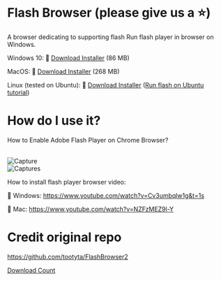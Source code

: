 # Flash Browser  (please give us a :star:)
A browser dedicating to supporting flash
Run flash player in browser on Windows.
 
Windows 10:
:link: [Download Installer](https://github.com/bkhim/FlashBrowser/releases/download/v0.4/v0.4.3_FlashBrowser.exe) (86 MB) 

MacOS:
:link: [Download Installer](https://github.com/radubirsan/FlashBrowser/releases/tag/v0.2) (268 MB) 

Linux (tested on Ubuntu):
:link: [Download Installer](https://github.com/radubirsan/FlashBrowser/releases/tag/v0.01) ([Run flash on Ubuntu tutorial](https://flash.pm/2021/09/23/run-flash-player-on-linux-ubuntu-with-flashbrowser-in-14-steps/)) 

# How do I use it?
How to Enable Adobe Flash Player on Chrome Browser?

<br/>![Capture](https://wethegeek.com/wp-content/uploads/2021/07/Adobe-Flash-Player.png)
<br/>![Captures](https://images-na.ssl-images-amazon.com/images/I/A1p%2BBYQK5BL.png)

How to install flash player browser video:

:movie_camera: Windows:
https://www.youtube.com/watch?v=Cv3umbqlw1g&t=1s

:movie_camera: Mac:
https://www.youtube.com/watch?v=NZFzMEZ9l-Y

# Credit original repo
https://github.com/tootyta/FlashBrowser2

[Download Count](https://hanadigital.github.io/grev/?user=radubirsan&repo=FlashBrowser2)
